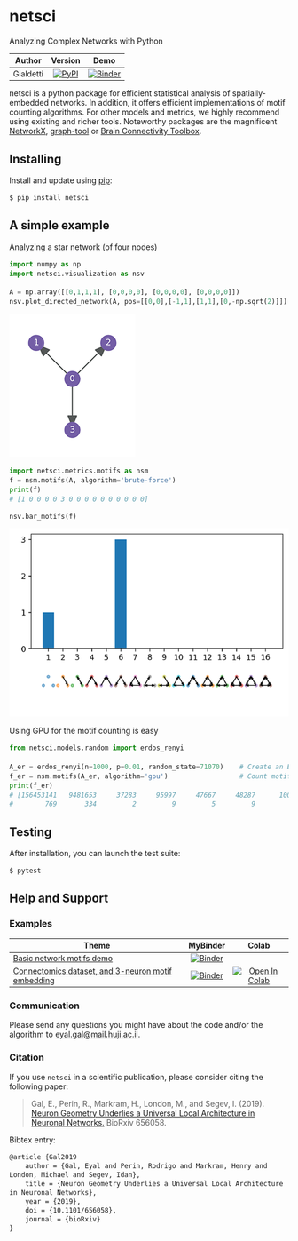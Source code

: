 # netsci
Analyzing Complex Networks with Python


|  Author   |                                        Version                                        |                                                                     Demo                                                                      |
| :-------: | :-----------------------------------------------------------------------------------: | :-------------------------------------------------------------------------------------------------------------------------------------------: |
| Gialdetti | [![PyPI](https://img.shields.io/pypi/v/netsci.svg)](https://pypi.org/project/netsci/) | [![Binder](https://mybinder.org/badge_logo.svg)](https://mybinder.org/v2/gh/gialdetti/netsci/master?filepath=examples%2Fnetwork_motifs.ipynb) |


netsci is a python package for efficient statistical analysis of spatially-embedded networks. In addition, it offers efficient implementations of motif counting algorithms.
For other models and metrics, we highly recommend using existing and richer tools. Noteworthy packages are the magnificent [NetworkX](https://networkx.github.io), [graph-tool](https://graph-tool.skewed.de) or [Brain Connectivity Toolbox](https://sites.google.com/site/bctnet/).

## Installing
Install and update using [pip](https://pip.pypa.io/en/stable/quickstart/):
```bash
$ pip install netsci
```

## A simple example
Analyzing a star network (of four nodes)

```python
import numpy as np
import netsci.visualization as nsv

A = np.array([[0,1,1,1], [0,0,0,0], [0,0,0,0], [0,0,0,0]])
nsv.plot_directed_network(A, pos=[[0,0],[-1,1],[1,1],[0,-np.sqrt(2)]])
```
![Alt text](./examples/images/star4_network.png)


```python
import netsci.metrics.motifs as nsm
f = nsm.motifs(A, algorithm='brute-force')
print(f)
# [1 0 0 0 0 3 0 0 0 0 0 0 0 0 0 0]
```

```python
nsv.bar_motifs(f)
```
![Alt text](examples/images/star4_motifs.png)

Using GPU for the motif counting is easy
```python
from netsci.models.random import erdos_renyi

A_er = erdos_renyi(n=1000, p=0.01, random_state=71070)    # Create an Erdős–Rényi network
f_er = nsm.motifs(A_er, algorithm='gpu')                  # Count motifs using a GPU
print(f_er)
# [156453141   9481653     37283     95997     47667     48287      1001       843
#        769       334         2         9         5         9         0         0]
```

## Testing
After installation, you can launch the test suite:
```bash
$ pytest
```


## Help and Support

### Examples

| Theme                                                                                                                                                      |                                                                          MyBinder                                                                           |                                                                                              Colab                                                                                              |
| ---------------------------------------------------------------------------------------------------------------------------------------------------------- | :---------------------------------------------------------------------------------------------------------------------------------------------------------: | :---------------------------------------------------------------------------------------------------------------------------------------------------------------------------------------------: |
| [Basic network motifs demo](https://nbviewer.org/github/gialdetti/netsci/blob/master/examples/network_motifs.ipynb)                                        |        [![Binder](https://mybinder.org/badge_logo.svg)](https://mybinder.org/v2/gh/gialdetti/netsci/master?filepath=examples%2Fnetwork_motifs.ipynb)        |                                                                                                                                                                                                 |
| [Connectomics dataset, and 3-neuron motif embedding](https://nbviewer.org/github/gialdetti/netsci/blob/master/examples/connectomics_motif_embedding.ipynb) | [![Binder](https://mybinder.org/badge_logo.svg)](https://mybinder.org/v2/gh/gialdetti/netsci/master?filepath=examples%2Fconnectomics_motif_embedding.ipynb) | [![Open In Colab](https://colab.research.google.com/assets/colab-badge.svg)](https://colab.research.google.com/github/gialdetti/netsci/blob/master/examples/connectomics_motif_embedding.ipynb) |


### Communication
Please send any questions you might have about the code and/or the algorithm to <eyal.gal@mail.huji.ac.il>.


### Citation
If you use `netsci` in a scientific publication, please consider citing the following paper:

> Gal, E., Perin, R., Markram, H., London, M., and Segev, I. (2019). [Neuron Geometry Underlies a Universal Local Architecture in Neuronal Networks.](https://doi.org/10.1101/656058) BioRxiv 656058.

Bibtex entry:

    @article {Gal2019
        author = {Gal, Eyal and Perin, Rodrigo and Markram, Henry and London, Michael and Segev, Idan},
        title = {Neuron Geometry Underlies a Universal Local Architecture in Neuronal Networks},
        year = {2019},
        doi = {10.1101/656058},
        journal = {bioRxiv}
    }
